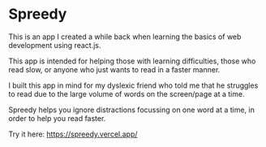 # Spreedy
This is an app I created a while back when learning the basics of web development using react.js. 

This app is intended for helping those with learning difficulties, those who read slow, or anyone who just wants to read in a faster manner.

I built this app in mind for my dyslexic friend who told me that he struggles to read due to the large volume of words on the screen/page at a time.

Spreedy helps you ignore distractions focussing on one word at a time, in order to help you read faster.

Try it here: https://spreedy.vercel.app/
